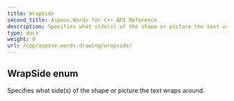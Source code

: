 ```yaml
---
title: WrapSide
second_title: Aspose.Words for C++ API Reference
description: Specifies what side(s) of the shape or picture the text wraps around. 
type: docs
weight: 0
url: /cpp/aspose.words.drawing/wrapside/
---
```

## WrapSide enum


Specifies what side(s) of the shape or picture the text wraps around. 

